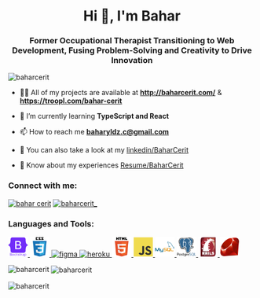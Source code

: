 <h1 align="center">Hi 👋, I'm Bahar</h1>
<h3 align="center">Former Occupational Therapist Transitioning to Web Development, Fusing Problem-Solving and Creativity to Drive Innovation</h3>

<p align="left"> <img src="https://komarev.com/ghpvc/?username=baharcerit&label=Profile%20views&color=0e75b6&style=flat" alt="baharcerit" /> </p>

- 👨‍💻 All of my projects are available at **http://baharcerit.com/** & **https://troopl.com/bahar-cerit** 

- 🌱 I’m currently learning **TypeScript and React**

- 📫 How to reach me **baharyldz.c@gmail.com**

- 📝 You can also take a look at my [linkedin/BaharCerit](https://www.linkedin.com/in/bahar-cerit)

- 📄 Know about my experiences [Resume/BaharCerit](https://app.enhancv.com/share/3de1b1f6/?utm_medium=growth&utm_campaign=share-resume&utm_source=dynamic)

<h3 align="left">Connect with me:</h3>
<p align="left">
<a href="https://linkedin.com/in/bahar-cerit" target="blank"><img align="center" src="https://raw.githubusercontent.com/rahuldkjain/github-profile-readme-generator/master/src/images/icons/Social/linked-in-alt.svg" alt="bahar cerit" height="30" width="40" /></a>
<a href="https://instagram.com/baharcerit_" target="blank"><img align="center" src="https://raw.githubusercontent.com/rahuldkjain/github-profile-readme-generator/master/src/images/icons/Social/instagram.svg" alt="baharcerit_" height="30" width="40" /></a>
</p>

<h3 align="left">Languages and Tools:</h3>
<p align="left"> <a href="https://getbootstrap.com" target="_blank" rel="noreferrer"> <img src="https://raw.githubusercontent.com/devicons/devicon/master/icons/bootstrap/bootstrap-plain-wordmark.svg" alt="bootstrap" width="40" height="40"/> </a> <a href="https://www.w3schools.com/css/" target="_blank" rel="noreferrer"> <img src="https://raw.githubusercontent.com/devicons/devicon/master/icons/css3/css3-original-wordmark.svg" alt="css3" width="40" height="40"/> </a> <a href="https://www.figma.com/" target="_blank" rel="noreferrer"> <img src="https://www.vectorlogo.zone/logos/figma/figma-icon.svg" alt="figma" width="40" height="40"/> </a> <a href="https://heroku.com" target="_blank" rel="noreferrer"> <img src="https://www.vectorlogo.zone/logos/heroku/heroku-icon.svg" alt="heroku" width="40" height="40"/> </a> <a href="https://www.w3.org/html/" target="_blank" rel="noreferrer"> <img src="https://raw.githubusercontent.com/devicons/devicon/master/icons/html5/html5-original-wordmark.svg" alt="html5" width="40" height="40"/> </a> <a href="https://developer.mozilla.org/en-US/docs/Web/JavaScript" target="_blank" rel="noreferrer"> <img src="https://raw.githubusercontent.com/devicons/devicon/master/icons/javascript/javascript-original.svg" alt="javascript" width="40" height="40"/> </a> <a href="https://www.mysql.com/" target="_blank" rel="noreferrer"> <img src="https://raw.githubusercontent.com/devicons/devicon/master/icons/mysql/mysql-original-wordmark.svg" alt="mysql" width="40" height="40"/> </a> <a href="https://www.postgresql.org" target="_blank" rel="noreferrer"> <img src="https://raw.githubusercontent.com/devicons/devicon/master/icons/postgresql/postgresql-original-wordmark.svg" alt="postgresql" width="40" height="40"/> </a> <a href="https://rubyonrails.org" target="_blank" rel="noreferrer"> <img src="https://raw.githubusercontent.com/devicons/devicon/master/icons/rails/rails-original-wordmark.svg" alt="rails" width="40" height="40"/> </a> <a href="https://www.ruby-lang.org/en/" target="_blank" rel="noreferrer"> <img src="https://raw.githubusercontent.com/devicons/devicon/master/icons/ruby/ruby-original.svg" alt="ruby" width="40" height="40"/> </a> </p>

<p><img align="left" src="https://github-readme-stats.vercel.app/api/top-langs?username=baharcerit&show_icons=true&locale=en&layout=compact" alt="baharcerit" /></p>

<p>&nbsp;<img align="center" src="https://github-readme-stats.vercel.app/api?username=baharcerit&show_icons=true&locale=en" alt="baharcerit" /></p>

<p><img align="center" src="https://github-readme-streak-stats.herokuapp.com/?user=baharcerit&" alt="baharcerit" /></p>
